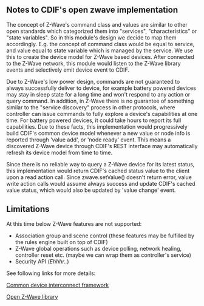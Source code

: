 Notes to CDIF's open zwave implementation
---------------------------------------
The concept of Z-Wave's command class and values are similar to other open standards which categorized them into "services", "characteristics" or "state variables". So in this module's design we decide to map them accordingly. E.g. the concept of command class would be equal to service, and value equal to state variable which is managed by the service. We use this to create the device model for Z-Wave based devices. After connected to the Z-Wave network, this module would listen to the Z-Wave library events and selectively emit device event to CDIF.

Due to Z-Wave's low power design, commands are not guaranteed to always successfully deliver to device, for example battery powered devices may stay in sleep state for a long time and won't respond to any action or query command. In addition, in Z-Wave there is no guarantee of something similar to the "service discovery" process in other protocols, where controller can issue commands to fully explore a device's capabilities at one time. For battery powered devices, it could take hours to report its full capabilities. Due to these facts, this implementation would progressively build CDIF's common device model whenever a new value or node info is reported through 'value add', or 'node ready' event. This means a discovered Z-Wave device through CDIF's REST interface may automatically refresh its device model from time to time.

Since there is no reliable way to query a Z-Wave device for its latest status, this implementation would return CDIF's cached status value to the client upon a read action call. Since zwave.setValue() doesn't return error, value write action calls would assume always success and update CDIF's cached value status, which would also be updated by 'value change' event.

Limitations
-----------
At this time below Z-Wave features are not supported:
* Association group and scene control (these features may be fulfilled by the rules engine built on top of CDIF)
* Z-Wave global operations such as device polling, network healing, controller reset etc. (maybe we can wrap them as controller's service)
* Security API (*Ehhhr..*)



See following links for more details: <br/>

[Common device interconnect framework](https://github.com/out4b/cdif)

[Open Z-Wave library](https://github.com/jperkin/node-openzwave)
